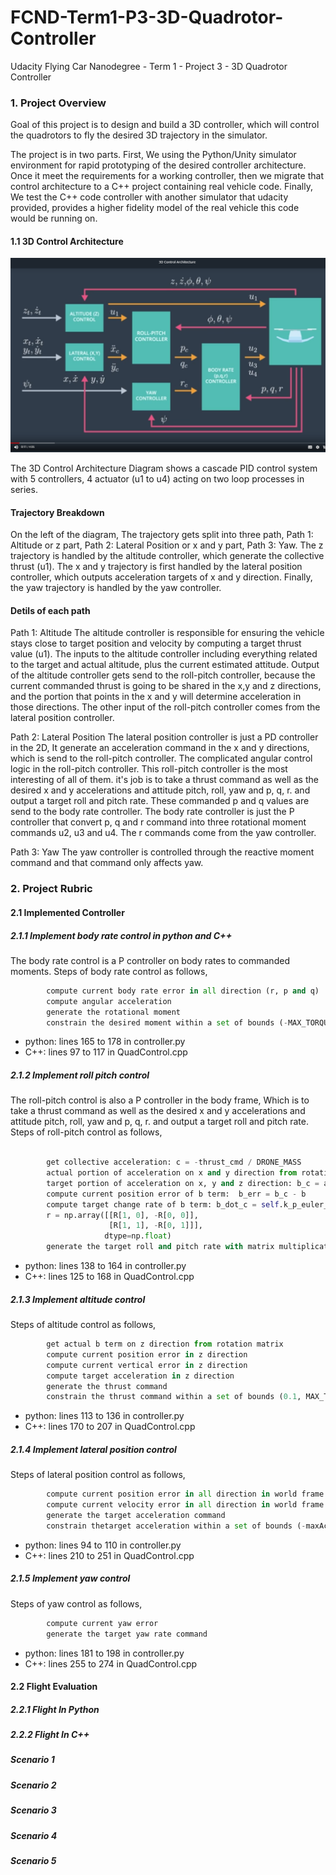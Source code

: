 # FCND-Term1-P3-3D-Quadrotor-Controller
Udacity Flying Car Nanodegree - Term 1 - Project 3 - 3D Quadrotor Controller

### 1. Project Overview
Goal of this project is to design and build a 3D controller, which will control the quadrotors to fly the desired 3D trajectory in the simulator. 

The project is in two parts. First, We using the Python/Unity simulator environment for rapid prototyping of the desired controller architecture. 
Once it meet the requirements for a working controller, then we migrate that control architecture to a C++ project containing real vehicle code.
Finally, We test the C++ code controller with another simulator that udacity provided, provides a higher fidelity model of the real vehicle this code would be running on.

#### 1.1 3D Control Architecture

![ Cascade Control Architecture](./images/3d-control-arch.png)


The 3D Control Architecture Diagram shows a cascade PID control system with 5 controllers, 4 actuator (u1 to u4) acting on two loop processes in series.

#### Trajectory Breakdown
On the left of the diagram, The trajectory gets split into three path, Path 1: Altitude or z part, Path 2: Lateral Position or x and y part,  Path 3: Yaw. The z trajectory is handled by the altitude controller, which generate the collective thrust (u1). The x and y trajectory is first handled by the lateral position controller, which outputs acceleration targets of x and y direction. 
Finally, the yaw trajectory is handled by the yaw controller.

#### Detils of each path
Path 1: Altitude 
The altitude controller is responsible for ensuring the vehicle stays close to target position and velocity by computing a target thrust value (u1).
The inputs to the altitude controller including everything related to the target and actual altitude, plus the current estimated attitude. Output of the altitude controller gets send to the roll-pitch controller, because the current commanded thrust is going to be shared in the x,y and z directions, and the portion that points in the x and y will 
determine acceleration in those directions. The other input of the roll-pitch controller comes from the lateral position controller.

Path 2: Lateral Position
The lateral position controller is just a PD controller in the 2D, It generate an acceleration command in the x and y directions, which is send to the roll-pitch controller. The complicated angular control logic in the roll-pitch controller. This roll-pitch controller is the most interesting of all of them. it's job is to take a thrust command as well as the desired x and y accelerations and attitude pitch, roll, yaw and p, q, r.
and output a target roll and pitch rate. These commanded  p and q values are send to the body rate controller. The body rate controller is just the P controller that convert p, q and r command into three rotational moment commands u2, u3 and u4. The r commands come from the yaw controller.

Path 3: Yaw
The yaw controller is controlled through the reactive moment command and that command only affects yaw.


### 2. Project Rubric 

#### 2.1 Implemented Controller 

##### 2.1.1 Implement body rate control in python and C++

The body rate control is a P controller on body rates to commanded moments. Steps of body rate control as follows,
```python
        compute current body rate error in all direction (r, p and q)
        compute angular acceleration 
        generate the rotational moment
		constrain the desired moment within a set of bounds (-MAX_TORQUE, MAX_TORQUE)
```

- python: lines 165 to 178 in controller.py
- C++: lines 97 to 117 in QuadControl.cpp

##### 2.1.2  Implement roll pitch control 
The roll-pitch control is also a P controller in the body frame, Which is to take a thrust command as well as the desired x and y accelerations and attitude pitch, roll, yaw and p, q, r. and output a target roll and pitch rate.
Steps of roll-pitch control as follows,

```python

        get collective acceleration: c = -thrust_cmd / DRONE_MASS
        actual portion of acceleration on x and y direction from rotation matrix
        target portion of acceleration on x, y and z direction: b_c = acceleration_cmd / c
        compute current position error of b term:  b_err = b_c - b
        compute target change rate of b term: b_dot_c = self.k_p_euler_angles[:2][::-1] * b_err
        r = np.array([[R[1, 0], -R[0, 0]],
                      [R[1, 1], -R[0, 1]]],
                     dtype=np.float)
        generate the target roll and pitch rate with matrix multiplication: pq_c = np.dot(r, b_dot_c) / R[2, 2]

```
- python: lines 138 to 164 in controller.py
- C++: lines 125 to 168 in QuadControl.cpp

##### 2.1.3 Implement altitude control 
Steps of altitude control as follows,
```python
        get actual b term on z direction from rotation matrix
        compute current position error in z direction
        compute current vertical error in z direction
        compute target acceleration in z direction
		generate the thrust command 
		constrain the thrust command within a set of bounds (0.1, MAX_THRUST)
```
- python: lines 113 to 136 in controller.py
- C++: lines 170 to 207 in QuadControl.cpp

##### 2.1.4 Implement lateral position control
Steps of lateral position control as follows,
```python
        compute current position error in all direction in world frame
        compute current velocity error in all direction in world frame	
		generate the target acceleration command 
		constrain thetarget acceleration within a set of bounds (-maxAccelXY, maxAccelXY)
```
- python: lines 94 to 110 in controller.py
- C++: lines 210 to 251 in QuadControl.cpp

##### 2.1.5 Implement yaw control 
Steps of yaw control as follows,
```python
        compute current yaw error
		generate the target yaw rate command
```
- python: lines 181 to 198 in controller.py
- C++: lines 255 to 274 in QuadControl.cpp


#### 2.2 Flight Evaluation
##### 2.2.1 Flight In Python   

##### 2.2.2 Flight In C++

##### Scenario 1
##### Scenario 2
##### Scenario 3
##### Scenario 4
##### Scenario 5





